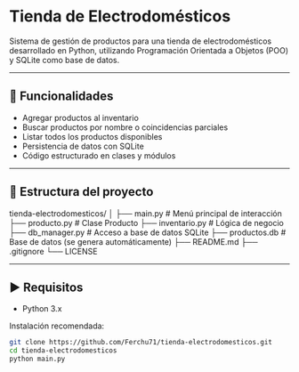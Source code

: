 # Tienda de Electrodomésticos

Sistema de gestión de productos para una tienda de electrodomésticos desarrollado en Python, utilizando Programación Orientada a Objetos (POO) y SQLite como base de datos.

---

## 🚀 Funcionalidades

- Agregar productos al inventario
- Buscar productos por nombre o coincidencias parciales
- Listar todos los productos disponibles
- Persistencia de datos con SQLite
- Código estructurado en clases y módulos

---

## 🧱 Estructura del proyecto

tienda-electrodomesticos/
│
├── main.py # Menú principal de interacción
├── producto.py # Clase Producto
├── inventario.py # Lógica de negocio
├── db_manager.py # Acceso a base de datos SQLite
├── productos.db # Base de datos (se genera automáticamente)
├── README.md
├── .gitignore
└── LICENSE

---

## ▶️ Requisitos

- Python 3.x

Instalación recomendada:

```bash
git clone https://github.com/Ferchu71/tienda-electrodomesticos.git
cd tienda-electrodomesticos
python main.py



